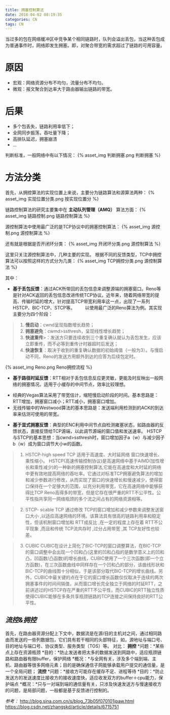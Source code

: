 ```yaml
---
title: 拥塞控制算法
date: 2018-04-02 08:19:35
categories: CN
tags: CN
---
```

当过多的包在网络缓冲区中竞争某个相同链路时，队列会溢出丢包，当这种丢包成为普通事件时，网络即发生拥塞。即，对聚合带宽的需求超过了链路的可用容量。

# 原因
* 宏观：网络资源分布不均匀，流量分布不均匀。
* 微观：报文聚合到达率大于路由器输出链路的带宽。

# 后果
* 多个包丢失，链路利用率低下；
* 全网同步振荡，吞吐量下降；
* 高排队延迟，拥塞崩溃
* ...

判断标准，一般网络中有以下情况：
{% asset_img 判断拥塞.png 判断拥塞 %}

# 方法分类
首先，从拥控算法的实现位置上来说，主要分为链路算法和源算法两种：
{% asset_img 实现位置分类.png 按实现位置分 %}

链路控制算法的研究主要集中在 **主动队列管理（AMQ）** 算法方面：
{% asset_img 链路控制.png 链路控制算法 %}

源控制算法中使用最广泛的是TCP协议中的拥塞控制算法：
{% asset_img 源控制.png 源控制算法 %}

还有就是根据是否开闭环分类：
{% asset_img 开闭环分类.png 源控制算法 %}

这里只关注源控制算法中，几种主要的实现。
根据不同的反馈类型，TCP中拥控算法可以按照这样的方式分为几类：
{% asset_img TCP拥控分类.png 源控制算法 %}

其中：
- **基于丢包反馈**：通过ACK所带回的丢包信息来调整源端的拥塞窗口。Reno等是针对ACK返回的丢包信息改进传统TCP协议。近年来，随着网络带宽的提高、传输时延的增大，针对提高TCP带宽利用率这一点，出现了一系列HSTCP、BIC-TCP、STCP等。
　　以使用最广泛的Reno算法为例。其实现主要分为四个阶段：
>1. **慢启动**：cwnd呈现指数增长趋势；
>2. **拥塞避免**：cwmd>ssthresh，呈现线性增长趋势；
>3. **快速重传**>：发送方只要连续收到三个重复确认就认为丢包发生，应该立即重传，而不必等到重传计时器超时后发送；
>4. **快速恢复**：取决于收到的重复确认数据的初始阈值（一般为3）。与慢启动不同，Reno的发送方用额外到达的应答为后续包定时。

{% asset_img Reno.png Reno拥控流程 %}

- **基于路径时延反馈**：RTT相对于丢包信息反应更灵敏，更能及时反映出一般网络的拥塞情况。适用于小缓存的中间节点，效率比较理想。
* 经典的Vegas算法采用了带宽估计，缩短慢启动阶段的时间。基本思路是：RTT增加，拥塞窗口减小；RTT减小，拥塞窗口增加。
* 无线传输中的Westwood算法的基本思路是：发送端利用检测到的ACK的到达率来估测可使用的带宽。

- **基于显式拥塞反馈**：典型的ENC利用中间节点自检测雍塞状态，如路由器的反馈状态，直接反馈给TCP源端，以此调节源端的窗口值和发送速率。
HSTCP与STCP的基本思想：当cwnd>ssthresh时，窗口增加因子a（w）与减少因子b（w）成为窗口调节大小w的函数。

> 1. HSTCP-high speed TCP
> 适用于高速度、大时延网络  窗口快速增长、乘性缩小。
HSTCP(高速传输控制协议)是高速网络中基于AIMD(加性增长和乘性减少)的一种新的拥塞控制算法,它能在高速度和大时延的网络中更有效地提高网络的吞吐率。它通过对标准TCP拥塞避免算法的增加和减少参数进行修改，从而实现了窗口的快速增长和慢速减少，使得窗口保持在一个足够大的范围，以充分利用带宽，它在高速网络中能够获得比TCP Reno高得多的带宽，但是它存在很严重的RTT不公平性。公平性指共享同一网络瓶颈的多个流之间占有的网络资源相等。

> 2. STCP- scable TCP
> 通过修改 TCP的窗口增加和减少参数来调整发送窗口大小 ,以适应高速网络的环境。该算法具有很高的链路利用率和稳定性，但该机制窗口增加和 RTT成反比 ,在一定的程度上存在着 RTT不公平现象 ,而且和传统 TCP流共存时 ,过分占用带宽 ,其 TCP友好性也较差。

> 3. CUBIC
> CUBIC在设计上简化了BIC-TCP的窗口调整算法，在BIC-TCP的窗口调整中会出现一个凹和凸(这里的凹和凸指的是数学意义上的凹和凸，凹函数/凸函数)的增长曲线，CUBIC使用了一个三次函数(即一个立方函数)，在三次函数曲线中同样存在一个凹和凸的部分，该曲线形状和BIC-TCP的曲线图十分相似，于是该部分取代BIC-TCP的增长曲线。另外，CUBIC中最关键的点在于它的窗口增长函数仅仅取决于连续的两次拥塞事件的时间间隔值，从而窗口增长完全独立于网络的时延RTT，之前讲述过的HSTCP存在严重的RTT不公平性，而CUBIC的RTT独立性质使得CUBIC能够在多条共享瓶颈链路的TCP连接之间保持良好的RTT公平性。


## _流控&拥控_
首先，在路由器资源分配上下文中，数据流是在源/目的主机对之间，通过相同路由而发送的一些列数据包，它们具有若干相同的头部特征，如，源地址与端口号、目的地址与端口号、协议类型、服务类型（TOS）等。
对比：
**拥控**
*问题：*某些点上存在资源瓶颈
*目的：*防止发送者把太多的数据发送到网路中，适应瓶颈链路和路由器有限buffer，保护网络
*概况：*与全网有关，涉及多个端到端、主机、路由器等很多网络元素；目的是确保通信子网能够承载用户提交的通信量，是一个全局问题；
**流控**
*问题：*接收方可能存在缓存不足、进程等待
*目的：*防止发送方的发送速度比接收方的接收速度快，适应收发双方的buffer＋cpu能力，保护端点
*概况：*只与一对端到端的通信量有关，只涉及快速发送方与慢速接收方的问题，是局部问题，一般都是基于反馈进行控制的。


_参考：_
http://blog.sina.com.cn/s/blog_73b05f070101ipaw.html
https://blog.csdn.net/zhangskd/article/details/6715751
